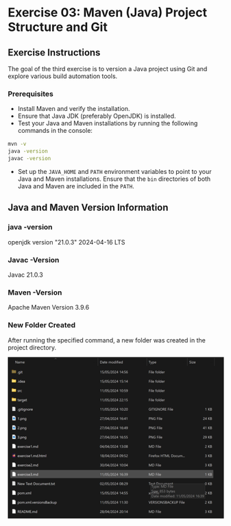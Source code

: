 # Exercise 03: Maven (Java) Project Structure and Git

## Exercise Instructions
The goal of the third exercise is to version a Java project using Git and explore various build automation tools.

### Prerequisites
- Install Maven and verify the installation.
- Ensure that Java JDK (preferably OpenJDK) is installed.
- Test your Java and Maven installations by running the following commands in the console:

```bash
mvn -v
java -version
javac -version
```
- Set up the `JAVA_HOME` and `PATH` environment variables to point to your Java and Maven installations. Ensure that the `bin` directories of both Java and Maven are included in the `PATH`.

## Java and Maven Version Information

### java -version
openjdk version "21.0.3" 2024-04-16 LTS

### Javac -Version
 Javac 21.0.3

### Maven -Version
Apache Maven Version 3.9.6 



### New Folder Created

After running the specified command, a new folder was created in the project directory.

![New Folder](resources/images/ex3_1.png)
